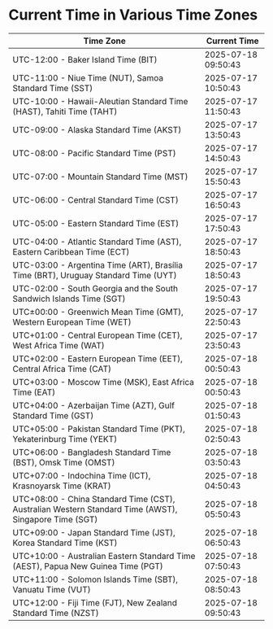 # Current Time in Various Time Zones

| Time Zone | Current Time |
|-----------|--------------|
| UTC-12:00 - Baker Island Time (BIT) | 2025-07-18 09:50:43 |
| UTC-11:00 - Niue Time (NUT), Samoa Standard Time (SST) | 2025-07-17 10:50:43 |
| UTC-10:00 - Hawaii-Aleutian Standard Time (HAST), Tahiti Time (TAHT) | 2025-07-17 11:50:43 |
| UTC-09:00 - Alaska Standard Time (AKST) | 2025-07-17 13:50:43 |
| UTC-08:00 - Pacific Standard Time (PST) | 2025-07-17 14:50:43 |
| UTC-07:00 - Mountain Standard Time (MST) | 2025-07-17 15:50:43 |
| UTC-06:00 - Central Standard Time (CST) | 2025-07-17 16:50:43 |
| UTC-05:00 - Eastern Standard Time (EST) | 2025-07-17 17:50:43 |
| UTC-04:00 - Atlantic Standard Time (AST), Eastern Caribbean Time (ECT) | 2025-07-17 18:50:43 |
| UTC-03:00 - Argentina Time (ART), Brasília Time (BRT), Uruguay Standard Time (UYT) | 2025-07-17 18:50:43 |
| UTC-02:00 - South Georgia and the South Sandwich Islands Time (SGT) | 2025-07-17 19:50:43 |
| UTC±00:00 - Greenwich Mean Time (GMT), Western European Time (WET) | 2025-07-17 22:50:43 |
| UTC+01:00 - Central European Time (CET), West Africa Time (WAT) | 2025-07-17 23:50:43 |
| UTC+02:00 - Eastern European Time (EET), Central Africa Time (CAT) | 2025-07-18 00:50:43 |
| UTC+03:00 - Moscow Time (MSK), East Africa Time (EAT) | 2025-07-18 00:50:43 |
| UTC+04:00 - Azerbaijan Time (AZT), Gulf Standard Time (GST) | 2025-07-18 01:50:43 |
| UTC+05:00 - Pakistan Standard Time (PKT), Yekaterinburg Time (YEKT) | 2025-07-18 02:50:43 |
| UTC+06:00 - Bangladesh Standard Time (BST), Omsk Time (OMST) | 2025-07-18 03:50:43 |
| UTC+07:00 - Indochina Time (ICT), Krasnoyarsk Time (KRAT) | 2025-07-18 04:50:43 |
| UTC+08:00 - China Standard Time (CST), Australian Western Standard Time (AWST), Singapore Time (SGT) | 2025-07-18 05:50:43 |
| UTC+09:00 - Japan Standard Time (JST), Korea Standard Time (KST) | 2025-07-18 06:50:43 |
| UTC+10:00 - Australian Eastern Standard Time (AEST), Papua New Guinea Time (PGT) | 2025-07-18 07:50:43 |
| UTC+11:00 - Solomon Islands Time (SBT), Vanuatu Time (VUT) | 2025-07-18 08:50:43 |
| UTC+12:00 - Fiji Time (FJT), New Zealand Standard Time (NZST) | 2025-07-18 09:50:43 |
